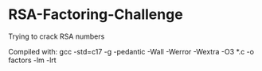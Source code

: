 # RSA-Factoring-Challenge

Trying to crack RSA numbers

Compiled with: gcc -std=c17 -g -pedantic -Wall -Werror -Wextra -O3 *.c -o factors -lm -lrt
